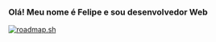 ### Olá! Meu nome é Felipe e sou desenvolvedor Web

[![roadmap.sh](https://api.roadmap.sh/v1-badge/wide/64c8ed1cc3203c8793202549?variant=dark)](https://roadmap.sh)

<!--
**felipedpaula/felipedpaula** is a ✨ _special_ ✨ repository because its `README.md` (this file) appears on your GitHub profile.

Here are some ideas to get you started:

- 🔭 I’m currently working on ...
- 🌱 I’m currently learning ...
- 👯 I’m looking to collaborate on ...
- 🤔 I’m looking for help with ...
- 💬 Ask me about ...
- 📫 How to reach me: ...
- 😄 Pronouns: ...
- ⚡ Fun fact: ...
-->

